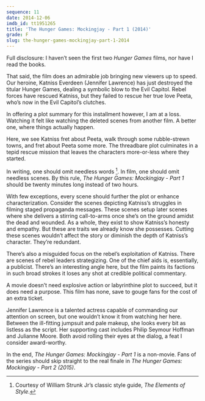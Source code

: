 ```yaml
---
sequence: 11
date: 2014-12-06
imdb_id: tt1951265
title: 'The Hunger Games: Mockingjay - Part 1 (2014)'
grade: F
slug: the-hunger-games-mockingjay-part-1-2014
---
```


Full disclosure: I haven’t seen the first two _Hunger Games_ films, nor have I read the books.

That said, the film does an admirable job bringing new viewers up to speed. Our heroine, Katniss Everdeen (Jennifer Lawrence) has just destroyed the titular Hunger Games, dealing a symbolic blow to the Evil Capitol. Rebel forces have rescued Katniss, but they failed to rescue her true love Peeta, who’s now in the Evil Capitol’s clutches.

In offering a plot summary for this installment however, I am at a loss. Watching it felt like watching the deleted scenes from another film. A better one, where things actually happen.

Here, we see Katniss fret about Peeta, walk through some rubble-strewn towns, and fret about Peeta some more. The threadbare plot culminates in a tepid rescue mission that leaves the characters more-or-less where they started.

In writing, one should omit needless words [^1]. In film, one should omit needless scenes. By this rule, _The Hunger Games: Mockingjay - Part 1_ should be twenty minutes long instead of two hours.

With few exceptions, every scene should further the plot or enhance characterization. Consider the scenes depicting Katniss’s struggles in filming staged propaganda messages. These scenes setup later scenes where she delivers a stirring call-to-arms once she’s on the ground amidst the dead and wounded. As a whole, they exist to show Katniss’s honesty and empathy. But these are traits we already know she possesses. Cutting these scenes wouldn’t affect the story or diminish the depth of Katniss’s character. They’re redundant.

There’s also a misguided focus on the rebel’s exploitation of Katniss. There are scenes of rebel leaders strategizing. One of the chief aids is, essentially, a publicist. There’s an interesting angle here, but the film paints its factions in such broad strokes it loses any shot at credible political commentary.

A movie doesn’t need explosive action or labyrinthine plot to succeed, but it does need a purpose. This film has none, save to gouge fans for the cost of an extra ticket.

Jennifer Lawrence is a talented actress capable of commanding our attention on screen, but one wouldn’t know it from watching her here. Between the ill-fitting jumpsuit and pale makeup, she looks every bit as listless as the script. Her supporting cast includes Philip Seymour Hoffman and Julianne Moore. Both avoid rolling their eyes at the dialog, a feat I consider award-worthy.

In the end, _The Hunger Games: Mockingjay - Part 1_ is a non-movie. Fans of the series should skip straight to the real finale in _The Hunger Games: Mockingjay - Part 2 (2015)_.

[^1]: Courtesy of William Strunk Jr’s classic style guide, _The Elements of Style_.